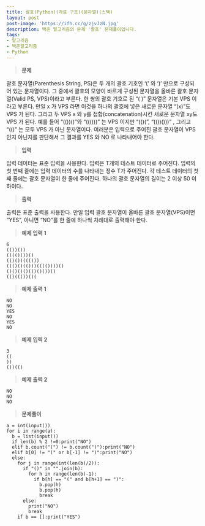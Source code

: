 ```yaml
---
title: 괄호(Python)(자료 구조)(문자열)(스택)
layout: post
post-image: 'https://ifh.cc/g/zjvJzN.jpg'
description: 백준 알고리즘의 문제 '괄호' 문제풀이입니다.
tags:
- 알고리즘
- 백준알고리즘
- Python
---
```



>**문제**

괄호 문자열(Parenthesis String, PS)은 두 개의 괄호 기호인 ‘(’ 와 ‘)’ 만으로 구성되어 있는 문자열이다. 그 중에서 괄호의 모양이 바르게 구성된 문자열을 올바른 괄호 문자열(Valid PS, VPS)이라고 부른다. 한 쌍의 괄호 기호로 된 “( )” 문자열은 기본 VPS 이라고 부른다. 만일 x 가 VPS 라면 이것을 하나의 괄호에 넣은 새로운 문자열 “(x)”도 VPS 가 된다. 그리고 두 VPS x 와 y를 접합(concatenation)시킨 새로운 문자열 xy도 VPS 가 된다. 예를 들어 “(())()”와 “((()))” 는 VPS 이지만 “(()(”, “(())()))” , 그리고 “(()” 는 모두 VPS 가 아닌 문자열이다.
여러분은 입력으로 주어진 괄호 문자열이 VPS 인지 아닌지를 판단해서 그 결과를 YES 와 NO 로 나타내어야 한다.

>**입력**

입력 데이터는 표준 입력을 사용한다. 입력은 T개의 테스트 데이터로 주어진다. 입력의 첫 번째 줄에는 입력 데이터의 수를 나타내는 정수 T가 주어진다. 각 테스트 데이터의 첫째 줄에는 괄호 문자열이 한 줄에 주어진다. 하나의 괄호 문자열의 길이는 2 이상 50 이하이다.

>**출력**

출력은 표준 출력을 사용한다. 만일 입력 괄호 문자열이 올바른 괄호 문자열(VPS)이면 “YES”, 아니면 “NO”를 한 줄에 하나씩 차례대로 출력해야 한다.

>**예제 입력 1**

	6
	(())())
	(((()())()
	(()())((()))
	((()()(()))(((())))()
	()()()()(()()())()
	(()((())()(

>**예제 출력 1**

	NO
	NO
	YES
	NO
	YES
	NO

>**예제 입력 2**

	3
	((
	))
	())(()

>**예제 출력 2**

	NO
	NO
	NO

>**문제풀이**

	a = int(input())
	for i in range(a):
	  b = list(input())
	  if len(b) % 2 !=0:print("NO")
	  elif b.count("(") != b.count(")"):print("NO")
	  elif b[0] != "(" or b[-1] != ")":print("NO")
	  else:
	    for j in range(int(len(b)/2)):
	      if "()" in "".join(b):
	        for h in range(len(b)-1):
	          if b[h] == "(" and b[h+1] == ")":
	            b.pop(h)
	            b.pop(h)
	            break
	      else:
	        print("NO")
	        break
	    if b == []:print("YES")
	
	
